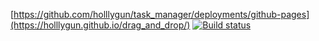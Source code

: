 [https://github.com/holllygun/task_manager/deployments/github-pages](https://holllygun.github.io/drag_and_drop/)
[![Build status](https://ci.appveyor.com/api/projects/status/isfm5598p5ggbfv7?svg=true)](https://ci.appveyor.com/project/holllygun/drag-and-drop)